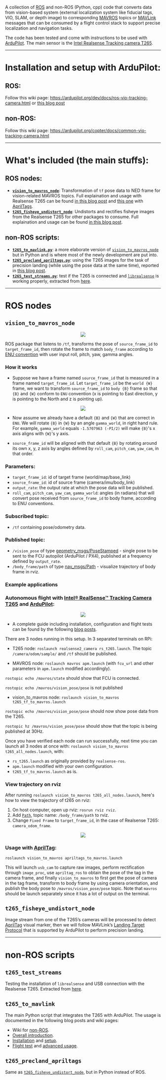 A collection of [ROS](https://www.ros.org/) and non-ROS (Python, cpp) code that converts data from vision-based system (external localization system like fiducial tags, VIO, SLAM, or depth image) to corresponding [MAVROS](http://wiki.ros.org/mavros) topics or [MAVLink](https://mavlink.io/en/) messages that can be consumed by a flight control stack to support precise localization and navigation tasks.

The code has been tested and come with instructions to be used with [ArduPilot](https://ardupilot.org/). The main sensor is the [Intel Realsense Tracking camera T265](https://www.intelrealsense.com/tracking-camera-t265/).

--------------------------------------------------------------------------
# Installation and setup with ArduPilot:

## ROS: 
Follow this wiki page: https://ardupilot.org/dev/docs/ros-vio-tracking-camera.html or [this blog post](https://discuss.ardupilot.org/t/integration-of-ardupilot-and-vio-tracking-camera-part-1-getting-started-with-the-intel-realsense-t265-on-rasberry-pi-3b/43162/68)

## non-ROS: 
Follow this wiki page: https://ardupilot.org/copter/docs/common-vio-tracking-camera.html

--------------------------------------------------------------------------
# What's included (the main stuffs):

## ROS nodes:

* **[`vision_to_mavros_node`](#vision_to_mavros_node)**: Transformation of `tf` pose data to NED frame for vision-related MAVROS topics. Full explaination and usage with Realsense T265 can be found [in this blog post](https://discuss.ardupilot.org/t/integration-of-ardupilot-and-vio-tracking-camera-part-2-complete-installation-and-indoor-non-gps-flights/43405) and [this one](https://discuss.ardupilot.org/t/indoor-non-gps-flight-using-apriltags-ros-based/42878) with [AprilTags](https://github.com/AprilRobotics/apriltag). 
* **[`t265_fisheye_undistort_node`](#t265_fisheye_undistort_node)**: Undistorts and rectifies fisheye images from the Realsense T265 for other packages to consume. Full explaination and usage can be found [in this blog post](https://discuss.ardupilot.org/t/precision-landing-with-ros-realsense-t265-camera-and-apriltag-3-part-2-2/51493).

## non-ROS scripts:

* **[`t265_to_mavlink.py`](#t265_to_mavlink)**: a more elaborate version of [`vision_to_mavros_node`](#vision_to_mavros_node) but in Python and is where most of the newly development are put into.
* **[`t265_precland_apriltags.py`](#t265_precland_apriltags)**: using the T265 images for the task of precision landing (while using the pose data at the same time), reported in [this blog post](https://discuss.ardupilot.org/t/precision-landing-with-realsense-t265-camera-and-apriltag-part-1-2/48978/17).
* **[`t265_test_streams.py`](#t265_test_streams)**: test if the T265 is connected and [`librealsense`](https://github.com/IntelRealSense/librealsense) is working properly, extracted from [here](https://github.com/IntelRealSense/librealsense/blob/master/wrappers/python/examples/t265_example.py).

--------------------------------------------------------------------------
# ROS nodes

## `vision_to_mavros_node`

<p align="center"><img src="https://i.imgur.com/ycQPhMi.png"/> 
  
ROS package that listens to `/tf`, transforms the pose of `source_frame_id` to `target_frame_id`, then rotate the frame to match `body_frame` according to [ENU convention](https://dev.px4.io/en/ros/external_position_estimation.html#ros_reference_frames) with user input roll, pitch, yaw, gamma angles. 

### How it works
- Suppose we have a frame named `source_frame_id` that is measured in a frame named `target_frame_id`. Let `target_frame_id` be the `world {W}` frame, we want to transform `source_frame_id` to `body {B}` frame so that `{B}` and `{W}` conform to `ENU` convention (x is pointing to East direction, y is pointing to the North and z is pointing up).

<p align="center"><img src="https://i.imgur.com/IxkSIt2.png"/> 

- Now assume we already have a default `{B}` and `{W}` that are correct in `ENU`. We will rotate `{B}` in `{W}` by an angle `gamma_world`, in right hand rule. For example, `gamma_world` equals `-1.5707963 (-PI/2)` will make `{B}`'s x axis aligns with `{W}`'s y axis.

- `source_frame_id` will be aligned with that default `{B}` by rotating around its own x, y, z axis by angles defined by `roll_cam`, `pitch_cam`, `yaw_cam`, in that order.

### Parameters:

* `target_frame_id`: id of target frame (world/map/base_link)
* `source_frame_id`: id of source frame (camera/imu/body_link)
* `output_rate`: the output rate at which the pose data will be published.
* `roll_cam`, `pitch_cam`, `yaw_cam`, `gamma_world`: angles (in radians) that will convert pose received from `source_frame_id` to body frame, according to ENU conventions.

### Subscribed topic:
* `/tf` containing pose/odometry data.

### Published topic:
* `/vision_pose` of type [geometry_msgs/PoseStamped](http://docs.ros.org/api/geometry_msgs/html/msg/PoseStamped.html) - single pose to be sent to the FCU autopilot (ArduPilot / PX4), published at a frequency defined by `output_rate`.
* `/body_frame/path` of type [nav_msgs/Path](http://docs.ros.org/api/nav_msgs/html/msg/Path.html) - visualize trajectory of body frame in rviz.

### Example applications

### Autonomous flight with [Intel® RealSense™ Tracking Camera T265](https://www.intelrealsense.com/tracking-camera-t265/) and [ArduPilot](http://ardupilot.org/):

<p align="center"><img src="https://i.imgur.com/YT6dGMp.png"/> 

* A complete guide including installation, configuration and flight tests can be found by the following [blog posts](https://discuss.ardupilot.org/t/gsoc-2019-integration-of-ardupilot-and-vio-tracking-camera-for-gps-less-localization-and-navigation/42394).

There are 3 nodes running in this setup. In 3 separated terminals on RPi:

* T265 node: `roslaunch realsense2_camera rs_t265.launch`. The topic `/camera/odom/sample/` and `/tf` should be published.

* MAVROS node: `roslaunch mavros apm.launch` (with `fcu_url` and other parameters in `apm.launch` modified accordingly). 

`rostopic echo /mavros/state` should show that FCU is connected.

`rostopic echo /mavros/vision_pose/pose` is not published

* vision_to_mavros node: `roslaunch vision_to_mavros t265_tf_to_mavros.launch`

`rostopic echo /mavros/vision_pose/pose` should now show pose data from the T265.

`rostopic hz /mavros/vision_pose/pose` should show that the topic is being published at 30Hz.

Once you have verified each node can run successfully, next time you can launch all 3 nodes at once with: `roslaunch vision_to_mavros t265_all_nodes.launch`, with:

* `rs_t265.launch` as originally provided by `realsense-ros`.
* `apm.launch` modified with your own configuration.
* `t265_tf_to_mavros.launch` as is.

###  View trajectory on rviz
After running ```roslaunch vision_to_mavros t265_all_nodes.launch```, here's how to view the trajectory of t265 on rviz:
1. On host computer, open up rviz: `rosrun rviz rviz`.
2. Add [`Path`](http://docs.ros.org/api/nav_msgs/html/msg/Path.html), topic name: `/body_frame/path` to rviz. 
3. Change `Fixed Frame` to `target_frame_id`, in the case of Realsense T265: `camera_odom_frame`.

<p align="center"><img src="https://i.imgur.com/Kp8y2Ts.png"/> 

### Usage with [AprilTag](https://github.com/AprilRobotics/apriltag):

```
roslaunch vision_to_mavros apriltags_to_mavros.launch
```
This will launch `usb_cam` to capture raw images, perform rectification through `image_proc`, use `apriltag_ros` to obtain the pose of the tag in the camera frame, and finally `vision_to_mavros` to first get the pose of camera in the tag frame, transform to body frame by using camera orientation, and publish the body pose to `/mavros/vision_pose/pose` topic. Note that `mavros` should be launch separately since it has a lot of output on the terminal.

## `t265_fisheye_undistort_node`
Image stream from one of the T265’s cameras will be processed to detect [AprilTag](https://april.eecs.umich.edu/software/apriltag.html) visual marker, then we will follow MAVLink’s [Landing Target Protocol](https://mavlink.io/en/services/landing_target.html) that is supported by ArduPilot to perform precision landing. 

--------------------------------------------------------------------------

# non-ROS scripts

## `t265_test_streams`
Testing the installation of `librealsense` and USB connection with the Realsense T265. Extracted from [here](https://github.com/IntelRealSense/librealsense/tree/master/examples).

## `t265_to_mavlink`
The main Python script that integrates the T265 with ArduPilot. The usage is documented in the following blog posts and wiki pages:
- Wiki for [non-ROS](https://ardupilot.org/copter/docs/common-vio-tracking-camera.html).
- [Overall introduction](https://discuss.ardupilot.org/t/gsoc-2019-integration-of-ardupilot-and-vio-tracking-camera-for-gps-less-localization-and-navigation/42394).
- [Installation](https://discuss.ardupilot.org/t/integration-of-ardupilot-and-vio-tracking-camera-part-1-getting-started-with-the-intel-realsense-t265-on-rasberry-pi-3b/43162/1) and [setup](https://discuss.ardupilot.org/t/integration-of-ardupilot-and-vio-tracking-camera-part-4-non-ros-bridge-to-mavlink-in-python/44001).
- [Flight test](https://discuss.ardupilot.org/t/integration-of-ardupilot-and-vio-tracking-camera-part-3-indoor-autonomous-flights-and-performance-tests/43626) and [advanced usage](https://discuss.ardupilot.org/t/integration-of-ardupilot-and-vio-tracking-camera-part-5-camera-position-offsets-compensation-scale-calibration-and-compass-north-alignment-beta/44984).

## `t265_precland_apriltags`
Same as [`t265_fisheye_undistort_node`](#t265_fisheye_undistort_node), but in Python instead of ROS.
